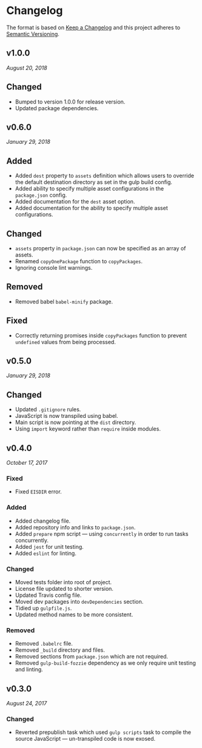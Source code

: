 # Changelog

The format is based on [Keep a Changelog](http://keepachangelog.com/en/1.0.0/)
and this project adheres to [Semantic Versioning](http://semver.org/spec/v2.0.0.html).


v1.0.0
------------------------------
*August 20, 2018*

## Changed
- Bumped to version 1.0.0 for release version.
- Updated package dependencies.


v0.6.0
------------------------------
*January 29, 2018*

## Added
- Added `dest` property to `assets` definition which allows users to override the default destination directory as set in the gulp build config.
- Added ability to specify multiple asset configurations in the `package.json` config.
- Added documentation for the `dest` asset option.
- Added documentation for the ability to specify multiple asset configurations.

## Changed
- `assets` property in `package.json` can now be specified as an array of assets.
- Renamed `copyOnePackage` function to `copyPackages`.
- Ignoring console lint warnings.

## Removed
- Removed babel `babel-minify` package.

## Fixed
- Correctly returning promises inside `copyPackages` function to prevent `undefined` values from being processed.


v0.5.0
------------------------------
*January 29, 2018*

## Changed
- Updated `.gitignore` rules.
- JavaScript is now transpiled using babel.
- Main script is now pointing at the `dist` directory.
- Using `import` keyword rather than `require` inside modules.


v0.4.0
------------------------------
*October 17, 2017*

### Fixed
- Fixed `EISDIR` error.

### Added
- Added changelog file.
- Added repository info and links to `package.json`.
- Added `prepare` npm script — using `concurrently` in order to run tasks concurrently.
- Added `jest` for unit testing.
- Added `eslint` for linting.

### Changed
- Moved tests folder into root of project.
- License file updated to shorter version.
- Updated Travis config file.
- Moved dev packages into `devDependencies` section.
- Tidied up `gulpfile.js`.
- Updated method names to be more consistent.

### Removed
- Removed `.babelrc` file.
- Removed `_build` directory and files.
- Removed sections from `package.json` which are not required.
- Removed `gulp-build-fozzie` dependency as we only require unit testing and linting.



v0.3.0
------------------------------
*August 24, 2017*

### Changed
- Reverted prepublish task which used `gulp scripts` task to compile the source JavaScript — un-transpiled code is now exosed.
